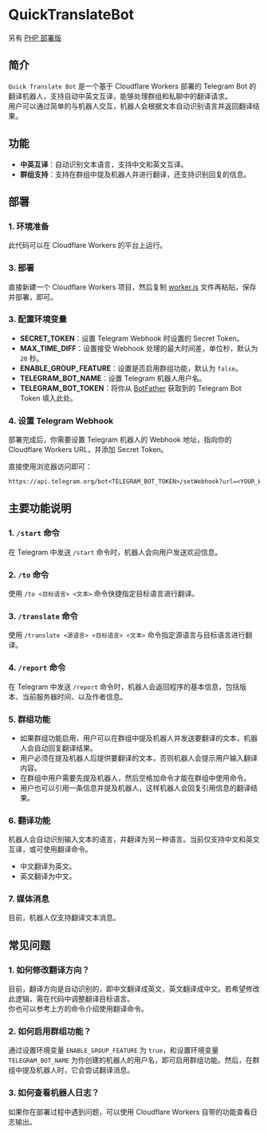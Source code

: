 # QuickTranslateBot
另有 [PHP 部署版](https://github.com/molikai-work/QuickTranslateBot/tree/php)
## 简介
`Quick Translate Bot` 是一个基于 Cloudflare Workers 部署的 Telegram Bot 的翻译机器人，支持自动中英文互译，能够处理群组和私聊中的翻译请求。  
用户可以通过简单的与机器人交互，机器人会根据文本自动识别语言并返回翻译结果。

## 功能
- **中英互译**：自动识别文本语言，支持中文和英文互译。
- **群组支持**：支持在群组中提及机器人并进行翻译，还支持识别回复的信息。

## 部署
### 1. 环境准备
此代码可以在 Cloudflare Workers 的平台上运行。

### 3. 部署
直接新建一个 Cloudflare Workers 项目，然后复制 [worker.js](worker.js) 文件再粘贴，保存并部署，即可。

### 3. 配置环境变量
- **SECRET_TOKEN**：设置 Telegram Webhook 时设置的 Secret Token。
- **MAX_TIME_DIFF**：设置接受 Webhook 处理的最大时间差，单位秒，默认为 `20` 秒。
- **ENABLE_GROUP_FEATURE**：设置是否启用群组功能，默认为 `false`。
- **TELEGRAM_BOT_NAME**：设置 Telegram 机器人用户名。
- **TELEGRAM_BOT_TOKEN**：将你从 [BotFather](http://t.me/BotFather) 获取到的 Telegram Bot Token 填入此处。

### 4. 设置 Telegram Webhook
部署完成后，你需要设置 Telegram 机器人的 Webhook 地址，指向你的 Cloudflare Workers URL，并添加 Secret Token。

直接使用浏览器访问即可：
```txt
https://api.telegram.org/bot<TELEGRAM_BOT_TOKEN>/setWebhook?url=<YOUR_WORKER_URL>/bot/webhook&secret_token=<SECRET_TOKEN>
```

## 主要功能说明
### 1. `/start` 命令
在 Telegram 中发送 `/start` 命令时，机器人会向用户发送欢迎信息。

### 2. `/to` 命令
使用 `/to <目标语言> <文本>` 命令快捷指定目标语言进行翻译。

### 3. `/translate` 命令
使用 `/translate <源语言> <目标语言> <文本>` 命令指定源语言与目标语言进行翻译。

### 4. `/report` 命令
在 Telegram 中发送 `/report` 命令时，机器人会返回程序的基本信息，包括版本、当前服务器时间、以及作者信息。

### 5. 群组功能
- 如果群组功能启用，用户可以在群组中提及机器人并发送要翻译的文本，机器人会自动回复翻译结果。  
- 用户必须在提及机器人后提供要翻译的文本，否则机器人会提示用户输入翻译内容。  
- 在群组中用户需要先提及机器人，然后空格加命令才能在群组中使用命令。  
- 用户也可以引用一条信息并提及机器人，这样机器人会回复引用信息的翻译结果。

### 6. 翻译功能
机器人会自动识别输入文本的语言，并翻译为另一种语言。当前仅支持中文和英文互译，或可使用翻译命令。

- 中文翻译为英文。
- 英文翻译为中文。

### 7. 媒体消息
目前，机器人仅支持翻译文本消息。

## 常见问题
### 1. 如何修改翻译方向？
目前，翻译方向是自动识别的，即中文翻译成英文，英文翻译成中文。若希望修改此逻辑，需在代码中调整翻译目标语言。  
你也可以参考上方的命令介绍使用翻译命令。

### 2. 如何启用群组功能？
通过设置环境变量 `ENABLE_GROUP_FEATURE` 为 `true`，和设置环境变量 `TELEGRAM_BOT_NAME` 为你创建的机器人的用户名，即可启用群组功能。然后，在群组中提及机器人时，它会尝试翻译消息。

### 3. 如何查看机器人日志？
如果你在部署过程中遇到问题，可以使用 Cloudflare Workers 自带的功能查看日志输出。
